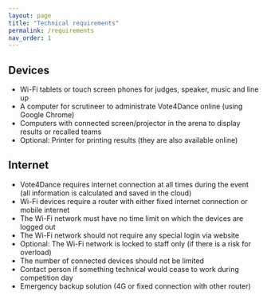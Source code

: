 ```yaml
---
layout: page
title: "Technical requirements"
permalink: /requirements
nav_order: 1
---
```


## Devices
* Wi-Fi tablets or touch screen phones for judges, speaker, music and line up
* A computer for scrutineer to administrate Vote4Dance online (using Google Chrome)
* Computers with connected screen/projector in the arena to display results or recalled teams
* Optional: Printer for printing results (they are also available online)

## Internet
* Vote4Dance requires internet connection at all times during the event (all information is calculated and saved in the cloud)
* Wi-Fi devices require a router with either fixed internet connection or mobile internet
* The Wi-Fi network must have no time limit on which the devices are logged out
* The Wi-Fi network should not require any special login via website
* Optional: The Wi-Fi network is locked to staff only (if there is a risk for overload)
* The number of connected devices should not be limited
* Contact person if something technical would cease to work during competition day
* Emergency backup solution (4G or fixed connection with other router)
